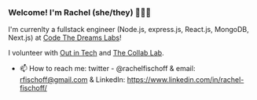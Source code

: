 ### Welcome! I'm Rachel (she/they) 🦂🦁🦂 

 I'm currenlty a fullstack engineer (Node.js, express.js, React.js, MongoDB, Next.js) at [Code The Dreams Labs](https://codethedream.org/services/)! 
 
 I volunteer with [Out in Tech](https://outintech.com/digital-corps/) and [The Collab Lab](https://the-collab-lab.codes/). 

- 📫 How to reach me: twitter - @rachelfischoff &  email: rfischoff@gmail.com  & LinkedIn: https://www.linkedin.com/in/rachel-fischoff/
